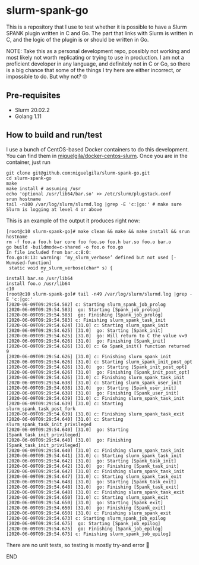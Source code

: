# slurm-spank-go

This is a repository that I use to test whether it is possible to have a Slurm SPANK plugin written in C and Go. The part that links with Slurm is written in C, and the logic of the plugin is or should be written in Go.

NOTE: Take this as a personal development repo, possibly not working and most likely not worth replicating or trying to use in production. I am not a proficient developer in any language, and definitely not in C or Go, so there is a big chance that some of the things I try here are either incorrect, or impossible to do. But why not? :nerd_face:

## Pre-requisites

* Slurm 20.02.2
* Golang 1.11

## How to build and run/test

I use a bunch of CentOS-based Docker containers to do this development. You can find them in [miguelgila/docker-centos-slurm](https://github.com/miguelgila/docker-centos-slurm). Once you are in the container, just run

```
git clone git@github.com:miguelgila/slurm-spank-go.git
cd slurm-spank-go
make
make install # assuming /usr
echo 'optional /usr/lib64/bar.so' >> /etc/slurm/plugstack.conf
srun hostname
tail -n100 /var/log/slurm/slurmd.log |grep -E 'c:|go:' # make sure Slurm is logging at level 4 or above 
```

This is an example of the output it produces right now:

```
[root@c10 slurm-spank-go]# make clean && make && make install && srun hostname 
rm -f foo.a foo.h bar core foo foo.so foo.h bar.so foo.o bar.o
go build -buildmode=c-shared -o foo.o foo.go
In file included from bar.c:8:0:
foo.go:8:13: warning: ‘my_slurm_verbose’ defined but not used [-Wunused-function]
 static void my_slurm_verbose(char* s) {
             ^
install bar.so /usr/lib64
install foo.o /usr/lib64
c10
[root@c10 slurm-spank-go]# tail -n49 /var/log/slurm/slurmd.log |grep -E 'c:|go:'
[2020-06-09T09:29:54.582] c: Starting slurm_spank_job_prolog
[2020-06-09T09:29:54.583]  go: Starting [Spank_job_prolog]
[2020-06-09T09:29:54.583]  go: Finishing [Spank_job_prolog]
[2020-06-09T09:29:54.583] c: Finishing slurm_spank_task_init
[2020-06-09T09:29:54.624] [31.0] c: Starting slurm_spank_init
[2020-06-09T09:29:54.625] [31.0]  go: Starting [Spank_init]
[2020-06-09T09:29:54.625] [31.0]  go: Will return to C the value v=9
[2020-06-09T09:29:54.626] [31.0]  go: Finishing [Spank_init]
[2020-06-09T09:29:54.626] [31.0] c: Go Spank_init() function returned 9
[2020-06-09T09:29:54.626] [31.0] c: Finishing slurm_spank_init
[2020-06-09T09:29:54.626] [31.0] c: Starting slurm_spank_init_post_opt
[2020-06-09T09:29:54.626] [31.0]  go: Starting [Spank_init_post_opt]
[2020-06-09T09:29:54.626] [31.0]  go: Finishing [Spank_init_post_opt]
[2020-06-09T09:29:54.626] [31.0] c: Finishing slurm_spank_task_init
[2020-06-09T09:29:54.638] [31.0] c: Starting slurm_spank_user_init
[2020-06-09T09:29:54.638] [31.0]  go: Starting [Spank_user_init]
[2020-06-09T09:29:54.638] [31.0]  go: Finishing [Spank_user_init]
[2020-06-09T09:29:54.639] [31.0] c: Finishing slurm_spank_task_init
[2020-06-09T09:29:54.639] [31.0] c: Starting slurm_spank_task_post_fork
[2020-06-09T09:29:54.639] [31.0] c: Finishing slurm_spank_task_exit
[2020-06-09T09:29:54.640] [31.0] c: Starting slurm_spank_task_init_privileged
[2020-06-09T09:29:54.640] [31.0]  go: Starting [Spank_task_init_privileged]
[2020-06-09T09:29:54.640] [31.0]  go: Finishing [Spank_task_init_privileged]
[2020-06-09T09:29:54.640] [31.0] c: Finishing slurm_spank_task_init
[2020-06-09T09:29:54.641] [31.0] c: Starting slurm_spank_task_init
[2020-06-09T09:29:54.642] [31.0]  go: Starting [Spank_task_init]
[2020-06-09T09:29:54.642] [31.0]  go: Finishing [Spank_task_init]
[2020-06-09T09:29:54.642] [31.0] c: Finishing slurm_spank_task_init
[2020-06-09T09:29:54.647] [31.0] c: Starting slurm_spank_task_exit
[2020-06-09T09:29:54.648] [31.0]  go: Starting [Spank_task_exit]
[2020-06-09T09:29:54.648] [31.0]  go: Finishing [Spank_task_exit]
[2020-06-09T09:29:54.648] [31.0] c: Finishing slurm_spank_task_exit
[2020-06-09T09:29:54.650] [31.0] c: Starting slurm_spank_exit
[2020-06-09T09:29:54.650] [31.0]  go: Starting [Spank_exit]
[2020-06-09T09:29:54.650] [31.0]  go: Finishing [Spank_exit]
[2020-06-09T09:29:54.650] [31.0] c: Finishing slurm_spank_exit
[2020-06-09T09:29:54.673] c: Starting slurm_spank_job_epilog
[2020-06-09T09:29:54.675]  go: Starting [Spank_job_epilog]
[2020-06-09T09:29:54.675]  go: Finishing [Spank_job_epilog]
[2020-06-09T09:29:54.675] c: Finishing slurm_spank_job_epilog]
```

There are no unit tests, so testing is mostly try-and error :grimacing:

END
